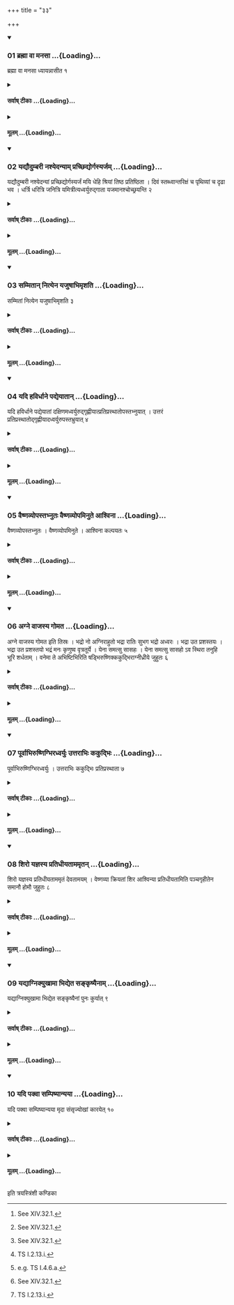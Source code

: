 +++
title = "३३"

+++

<div class="js_include" includetitle="true" newlevelforh1="3" unfilled url="/vedAH_yajuH/taittirIyam/sUtram/ApastambaH/shrautam/vishvAsa-prastutiH/14/33/01_brahmA_vA_manasA.md">
<details open><summary><h3>01 ब्रह्मा वा मनसा ...{Loading}...</h3></summary>

ब्रह्मा वा मनसा ध्यायन्नासीत १
</details>
</div>
<div class="js_include collapsed" newlevelforh1="4" title="सर्वाष् टीकाः" unfilled url="/vedAH_yajuH/taittirIyam/sUtram/ApastambaH/shrautam/sarvASh_TIkAH/14/33/01_brahmA_vA_manasA.md">
<details><summary><h4>सर्वाष् टीकाः ...{Loading}...</h4></summary>
<details><summary>थिते</summary>

1. Or the Brahman should remain seated while meditating (on these sacred utterances).[^1]  

[^1]: See XIV.32.1. 
</details>
</details>
</div>
<div class="js_include collapsed" newlevelforh1="4" title="मूलम्" unfilled url="/vedAH_yajuH/taittirIyam/sUtram/ApastambaH/shrautam/mUlam/14/33/01_brahmA_vA_manasA.md">
<details><summary><h4>मूलम् ...{Loading}...</h4></summary>

ब्रह्मा वा मनसा ध्यायन्नासीत १
</details>
</div>
<div class="js_include" includetitle="true" newlevelforh1="3" unfilled url="/vedAH_yajuH/taittirIyam/sUtram/ApastambaH/shrautam/vishvAsa-prastutiH/14/33/02_yadyaudumbarI_nashyedanyAm_prachChidyorgasyarjam.md">
<details open><summary><h3>02 यद्यौदुम्बरी नश्येदन्याम् प्रच्छिद्योर्गस्यर्जम् ...{Loading}...</h3></summary>

यद्यौदुम्बरी नश्येदन्यां प्रच्छिद्योर्गस्यर्जं मयि धेहि श्रियां तिष्ठ प्रतिष्ठिता । दिवं स्तब्ध्वान्तरिक्षं च पृथिव्यां च दृढा भव । धर्त्रि धरित्रि जनित्रि यमित्रीत्यध्वर्युरुद्गाता यजमानश्चोच्छ्रयन्ति २
</details>
</div>
<div class="js_include collapsed" newlevelforh1="4" title="सर्वाष् टीकाः" unfilled url="/vedAH_yajuH/taittirIyam/sUtram/ApastambaH/shrautam/sarvASh_TIkAH/14/33/02_yadyaudumbarI_nashyedanyAm_prachChidyorgasyarjam.md">
<details><summary><h4>सर्वाष् टीकाः ...{Loading}...</h4></summary>
<details><summary>थिते</summary>

2. If the Audumbarī (post of Udumbara-wood) is destroyed con account of worms etc.) having cut (i.e. having got prepared) another (Audumbarī-post), the Adhvaryu, Udgatr̥ and the sacrificer raise it with ūrgasyūrjaṁ mayi dhehi.... 
</details>
</details>
</div>
<div class="js_include collapsed" newlevelforh1="4" title="मूलम्" unfilled url="/vedAH_yajuH/taittirIyam/sUtram/ApastambaH/shrautam/mUlam/14/33/02_yadyaudumbarI_nashyedanyAm_prachChidyorgasyarjam.md">
<details><summary><h4>मूलम् ...{Loading}...</h4></summary>

यद्यौदुम्बरी नश्येदन्यां प्रच्छिद्योर्गस्यर्जं मयि धेहि श्रियां तिष्ठ प्रतिष्ठिता । दिवं स्तब्ध्वान्तरिक्षं च पृथिव्यां च दृढा भव । धर्त्रि धरित्रि जनित्रि यमित्रीत्यध्वर्युरुद्गाता यजमानश्चोच्छ्रयन्ति २
</details>
</div>
<div class="js_include" includetitle="true" newlevelforh1="3" unfilled url="/vedAH_yajuH/taittirIyam/sUtram/ApastambaH/shrautam/vishvAsa-prastutiH/14/33/03_sammitAn_nityena_yajuShAbhimRshati.md">
<details open><summary><h3>03 सम्मितान् नित्येन यजुषाभिमृशति ...{Loading}...</h3></summary>

सम्मितां नित्येन यजुषाभिमृशति ३
</details>
</div>
<div class="js_include collapsed" newlevelforh1="4" title="सर्वाष् टीकाः" unfilled url="/vedAH_yajuH/taittirIyam/sUtram/ApastambaH/shrautam/sarvASh_TIkAH/14/33/03_sammitAn_nityena_yajuShAbhimRshati.md">
<details><summary><h4>सर्वाष् टीकाः ...{Loading}...</h4></summary>
<details><summary>थिते</summary>

3. After it is raised, (the Adhvaryu) touches it with the usual formula.[^1]   

[^1]: viz. TS I.3.1.i; cp. XI. 10.1. 
</details>
</details>
</div>
<div class="js_include collapsed" newlevelforh1="4" title="मूलम्" unfilled url="/vedAH_yajuH/taittirIyam/sUtram/ApastambaH/shrautam/mUlam/14/33/03_sammitAn_nityena_yajuShAbhimRshati.md">
<details><summary><h4>मूलम् ...{Loading}...</h4></summary>

सम्मितां नित्येन यजुषाभिमृशति ३
</details>
</div>
<div class="js_include" includetitle="true" newlevelforh1="3" unfilled url="/vedAH_yajuH/taittirIyam/sUtram/ApastambaH/shrautam/vishvAsa-prastutiH/14/33/04_yadi_havirdhAne_padyeyAtAn.md">
<details open><summary><h3>04 यदि हविर्धाने पद्येयातान् ...{Loading}...</h3></summary>

यदि हविर्धाने पद्येयातां दक्षिणमध्वर्युरुद्गृह्णीयात्प्रतिप्रस्थातोपस्तभ्नुयात् । उत्तरं प्रतिप्रस्थातोद्गृह्णीयादध्वर्युरुपस्तभ्रुयात् ४
</details>
</div>
<div class="js_include collapsed" newlevelforh1="4" title="सर्वाष् टीकाः" unfilled url="/vedAH_yajuH/taittirIyam/sUtram/ApastambaH/shrautam/sarvASh_TIkAH/14/33/04_yadi_havirdhAne_padyeyAtAn.md">
<details><summary><h4>सर्वाष् टीकाः ...{Loading}...</h4></summary>
<details><summary>थिते</summary>

4. If the two Havirdhāna(-carts) collapse, the Adhvaryu should lift the southern; the Pratiprasthātr̥ should prop it up. The Pratiprasthātr̥ should lift up the northern, the Adhvaryu should prop it up. 

</details>
</details>
</div>
<div class="js_include collapsed" newlevelforh1="4" title="मूलम्" unfilled url="/vedAH_yajuH/taittirIyam/sUtram/ApastambaH/shrautam/mUlam/14/33/04_yadi_havirdhAne_padyeyAtAn.md">
<details><summary><h4>मूलम् ...{Loading}...</h4></summary>

यदि हविर्धाने पद्येयातां दक्षिणमध्वर्युरुद्गृह्णीयात्प्रतिप्रस्थातोपस्तभ्नुयात् । उत्तरं प्रतिप्रस्थातोद्गृह्णीयादध्वर्युरुपस्तभ्रुयात् ४
</details>
</div>
<div class="js_include" includetitle="true" newlevelforh1="3" unfilled url="/vedAH_yajuH/taittirIyam/sUtram/ApastambaH/shrautam/vishvAsa-prastutiH/14/33/05_vaiShNavyopastabhnutaH_vaiShNavyopaminute_AshvinA.md">
<details open><summary><h3>05 वैष्णव्योपस्तभ्नुतः वैष्णव्योपमिनुते आश्विना ...{Loading}...</h3></summary>

वैष्णव्योपस्तभ्नुतः । वैष्णव्योपमिनुते । आश्विना कल्पयतः ५
</details>
</div>
<div class="js_include collapsed" newlevelforh1="4" title="सर्वाष् टीकाः" unfilled url="/vedAH_yajuH/taittirIyam/sUtram/ApastambaH/shrautam/sarvASh_TIkAH/14/33/05_vaiShNavyopastabhnutaH_vaiShNavyopaminute_AshvinA.md">
<details><summary><h4>सर्वाष् टीकाः ...{Loading}...</h4></summary>
<details><summary>थिते</summary>

5. They prop (the Havirdhāna-carts) with a verse connected with Viṣṇu.[^1] with a verse connected with Viṣṇu[^2] one, fixes (a post) and with a verse connected with Aśvins,[^3] they make them (the carts) properly set.   

[^1]: e.g. TS I.2.13.e.   

[^2]: TS I.2.13.i.  

[^3]: e.g. TS I.4.6.a.  
</details>
</details>
</div>
<div class="js_include collapsed" newlevelforh1="4" title="मूलम्" unfilled url="/vedAH_yajuH/taittirIyam/sUtram/ApastambaH/shrautam/mUlam/14/33/05_vaiShNavyopastabhnutaH_vaiShNavyopaminute_AshvinA.md">
<details><summary><h4>मूलम् ...{Loading}...</h4></summary>

वैष्णव्योपस्तभ्नुतः । वैष्णव्योपमिनुते । आश्विना कल्पयतः ५
</details>
</div>
<div class="js_include" includetitle="true" newlevelforh1="3" unfilled url="/vedAH_yajuH/taittirIyam/sUtram/ApastambaH/shrautam/vishvAsa-prastutiH/14/33/06_agne_vAjasya_gomata.md">
<details open><summary><h3>06 अग्ने वाजस्य गोमत ...{Loading}...</h3></summary>

अग्ने वाजस्य गोमत इति तिस्रः । भद्रो नो अग्निराहुतो भद्रा रातिः सुभग भद्रो अध्वरः । भद्रा उत प्रशस्तयः । भद्रा उत प्रशस्तयो भद्रं मनः कृणुष्व वृत्रतूर्ये । येना समत्सु सासहः । येना समत्सु सासहो ऽव स्थिरा तनुहि भूरि शर्धताम् । वनेमा ते अभिष्टिभिरिति षड्भिरुष्णिक्ककुद्भिराग्नीध्रीये जुहुतः ६
</details>
</div>
<div class="js_include collapsed" newlevelforh1="4" title="सर्वाष् टीकाः" unfilled url="/vedAH_yajuH/taittirIyam/sUtram/ApastambaH/shrautam/sarvASh_TIkAH/14/33/06_agne_vAjasya_gomata.md">
<details><summary><h4>सर्वाष् टीकाः ...{Loading}...</h4></summary>
<details><summary>थिते</summary>

6. The three verses (beginning with agne vājasya gomataḥ[^1] (are in Uṣṇih-metre); the three verses beginning with utara no agnirāhutaḥ...[^2] (are in Kakubh-metre). With (these verses in) Uṣṇih and Kakubh, (the Adhvarvu and me Pratiprasthātr̥) offer libations (of ghee) in the Āgnīdhra's (fire hearth).   

[^1]: TS IV.4.4.q-s; VS XV.35.37.  

[^2]: VS XV.38-40.  
</details>
</details>
</div>
<div class="js_include collapsed" newlevelforh1="4" title="मूलम्" unfilled url="/vedAH_yajuH/taittirIyam/sUtram/ApastambaH/shrautam/mUlam/14/33/06_agne_vAjasya_gomata.md">
<details><summary><h4>मूलम् ...{Loading}...</h4></summary>

अग्ने वाजस्य गोमत इति तिस्रः । भद्रो नो अग्निराहुतो भद्रा रातिः सुभग भद्रो अध्वरः । भद्रा उत प्रशस्तयः । भद्रा उत प्रशस्तयो भद्रं मनः कृणुष्व वृत्रतूर्ये । येना समत्सु सासहः । येना समत्सु सासहो ऽव स्थिरा तनुहि भूरि शर्धताम् । वनेमा ते अभिष्टिभिरिति षड्भिरुष्णिक्ककुद्भिराग्नीध्रीये जुहुतः ६
</details>
</div>
<div class="js_include" includetitle="true" newlevelforh1="3" unfilled url="/vedAH_yajuH/taittirIyam/sUtram/ApastambaH/shrautam/vishvAsa-prastutiH/14/33/07_pUrvAbhiruShNigbhiradhvaryuH_uttarAbhiH_kakudbhiH.md">
<details open><summary><h3>07 पूर्वाभिरुष्णिग्भिरध्वर्युः उत्तराभिः ककुद्भिः ...{Loading}...</h3></summary>

पूर्वाभिरुष्णिग्भिरध्वर्युः । उत्तराभिः ककुद्भिः प्रतिप्रस्थाता ७
</details>
</div>
<div class="js_include collapsed" newlevelforh1="4" title="सर्वाष् टीकाः" unfilled url="/vedAH_yajuH/taittirIyam/sUtram/ApastambaH/shrautam/sarvASh_TIkAH/14/33/07_pUrvAbhiruShNigbhiradhvaryuH_uttarAbhiH_kakudbhiH.md">
<details><summary><h4>सर्वाष् टीकाः ...{Loading}...</h4></summary>
<details><summary>थिते</summary>

7. The Adhvaryu (offers the libations) with the first (three verses in) Uṣṇiḥ; the Pratiprashtātr̥ (offers the libations) with the next (three verses in) Kakubh. 
</details>
</details>
</div>
<div class="js_include collapsed" newlevelforh1="4" title="मूलम्" unfilled url="/vedAH_yajuH/taittirIyam/sUtram/ApastambaH/shrautam/mUlam/14/33/07_pUrvAbhiruShNigbhiradhvaryuH_uttarAbhiH_kakudbhiH.md">
<details><summary><h4>मूलम् ...{Loading}...</h4></summary>

पूर्वाभिरुष्णिग्भिरध्वर्युः । उत्तराभिः ककुद्भिः प्रतिप्रस्थाता ७
</details>
</div>
<div class="js_include" includetitle="true" newlevelforh1="3" unfilled url="/vedAH_yajuH/taittirIyam/sUtram/ApastambaH/shrautam/vishvAsa-prastutiH/14/33/08_shiro_yajnasya_pratidhIyatAmamRtan.md">
<details open><summary><h3>08 शिरो यज्ञस्य प्रतिधीयताममृतन् ...{Loading}...</h3></summary>

शिरो यज्ञस्य प्रतिधीयताममृतं देवतामयम् । वेष्णव्या क्रियतां शिर आश्विन्या प्रतिधीयतामिति पञ्चगृहीतेन समानौ होमौ जुहुतः ८
</details>
</div>
<div class="js_include collapsed" newlevelforh1="4" title="सर्वाष् टीकाः" unfilled url="/vedAH_yajuH/taittirIyam/sUtram/ApastambaH/shrautam/sarvASh_TIkAH/14/33/08_shiro_yajnasya_pratidhIyatAmamRtan.md">
<details><summary><h4>सर्वाष् टीकाः ...{Loading}...</h4></summary>
<details><summary>थिते</summary>

8. With śiro yajñasya pratidhīyatām... both of them, each reciting this verse, offer (a libation of ghee) in the Āgnīdhra (fire-hearth).   
</details>
</details>
</div>
<div class="js_include collapsed" newlevelforh1="4" title="मूलम्" unfilled url="/vedAH_yajuH/taittirIyam/sUtram/ApastambaH/shrautam/mUlam/14/33/08_shiro_yajnasya_pratidhIyatAmamRtan.md">
<details><summary><h4>मूलम् ...{Loading}...</h4></summary>

शिरो यज्ञस्य प्रतिधीयताममृतं देवतामयम् । वेष्णव्या क्रियतां शिर आश्विन्या प्रतिधीयतामिति पञ्चगृहीतेन समानौ होमौ जुहुतः ८
</details>
</div>
<div class="js_include" includetitle="true" newlevelforh1="3" unfilled url="/vedAH_yajuH/taittirIyam/sUtram/ApastambaH/shrautam/vishvAsa-prastutiH/14/33/09_yadyAgnikyukhAmA_bhidyeta_sankRShyainAm.md">
<details open><summary><h3>09 यद्याग्निक्युखामा भिद्येत सङ्कृष्यैनाम् ...{Loading}...</h3></summary>

यद्याग्निक्युखामा भिद्येत सङ्कृष्यैनां पुनः कुर्यात् ९
</details>
</div>
<div class="js_include collapsed" newlevelforh1="4" title="सर्वाष् टीकाः" unfilled url="/vedAH_yajuH/taittirIyam/sUtram/ApastambaH/shrautam/sarvASh_TIkAH/14/33/09_yadyAgnikyukhAmA_bhidyeta_sankRShyainAm.md">
<details><summary><h4>सर्वाष् टीकाः ...{Loading}...</h4></summary>
<details><summary>थिते</summary>

9. If the fire pan while it is still raw (unbaked) is broken, then having pounded (the pieces of it) he should prepare it again.  
</details>
</details>
</div>
<div class="js_include collapsed" newlevelforh1="4" title="मूलम्" unfilled url="/vedAH_yajuH/taittirIyam/sUtram/ApastambaH/shrautam/mUlam/14/33/09_yadyAgnikyukhAmA_bhidyeta_sankRShyainAm.md">
<details><summary><h4>मूलम् ...{Loading}...</h4></summary>

यद्याग्निक्युखामा भिद्येत सङ्कृष्यैनां पुनः कुर्यात् ९
</details>
</div>
<div class="js_include" includetitle="true" newlevelforh1="3" unfilled url="/vedAH_yajuH/taittirIyam/sUtram/ApastambaH/shrautam/vishvAsa-prastutiH/14/33/10_yadi_pakvA_sampiShyAnyayA.md">
<details open><summary><h3>10 यदि पक्वा सम्पिष्यान्यया ...{Loading}...</h3></summary>

यदि पक्वा सम्पिष्यान्यया मृदा संसृज्योखां कारयेत् १०
</details>
</div>
<div class="js_include collapsed" newlevelforh1="4" title="सर्वाष् टीकाः" unfilled url="/vedAH_yajuH/taittirIyam/sUtram/ApastambaH/shrautam/sarvASh_TIkAH/14/33/10_yadi_pakvA_sampiShyAnyayA.md">
<details><summary><h4>सर्वाष् टीकाः ...{Loading}...</h4></summary>
<details><summary>थिते</summary>

10. If it breaks (after it has been already) baked, he should, after having mixed (the pieces of it) with another clay prepare (a new) fire-pan.  
</details>
</details>
</div>
<div class="js_include collapsed" newlevelforh1="4" title="मूलम्" unfilled url="/vedAH_yajuH/taittirIyam/sUtram/ApastambaH/shrautam/mUlam/14/33/10_yadi_pakvA_sampiShyAnyayA.md">
<details><summary><h4>मूलम् ...{Loading}...</h4></summary>

यदि पक्वा सम्पिष्यान्यया मृदा संसृज्योखां कारयेत् १०
</details>
</div>

  
इति त्रयस्त्रिंशी कण्डिका 

